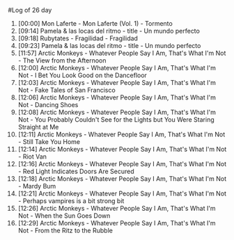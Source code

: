 #Log of 26 day

1. [00:00] Mon Laferte - Mon Laferte (Vol. 1) - Tormento
1. [09:14] Pamela & las locas del ritmo - title - Un mundo perfecto
1. [09:18] Rubytates - Fragilidad - Fragilidad
1. [09:23] Pamela & las locas del ritmo - title - Un mundo perfecto
1. [11:57] Arctic Monkeys - Whatever People Say I Am, That's What I'm Not - The View from the Afternoon
1. [12:00] Arctic Monkeys - Whatever People Say I Am, That's What I'm Not - I Bet You Look Good on the Dancefloor
1. [12:03] Arctic Monkeys - Whatever People Say I Am, That's What I'm Not - Fake Tales of San Francisco
1. [12:06] Arctic Monkeys - Whatever People Say I Am, That's What I'm Not - Dancing Shoes
1. [12:08] Arctic Monkeys - Whatever People Say I Am, That's What I'm Not - You Probably Couldn't See for the Lights but You Were Staring Straight at Me
1. [12:11] Arctic Monkeys - Whatever People Say I Am, That's What I'm Not - Still Take You Home
1. [12:14] Arctic Monkeys - Whatever People Say I Am, That's What I'm Not - Riot Van
1. [12:16] Arctic Monkeys - Whatever People Say I Am, That's What I'm Not - Red Light Indicates Doors Are Secured
1. [12:18] Arctic Monkeys - Whatever People Say I Am, That's What I'm Not - Mardy Bum
1. [12:21] Arctic Monkeys - Whatever People Say I Am, That's What I'm Not - Perhaps vampires is a bit strong bit
1. [12:26] Arctic Monkeys - Whatever People Say I Am, That's What I'm Not - When the Sun Goes Down
1. [12:29] Arctic Monkeys - Whatever People Say I Am, That's What I'm Not - From the Ritz to the Rubble
